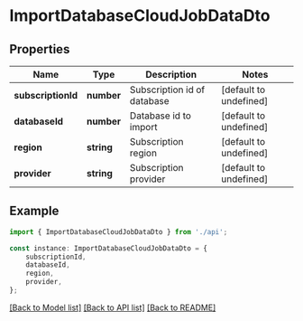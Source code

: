 # ImportDatabaseCloudJobDataDto


## Properties

Name | Type | Description | Notes
------------ | ------------- | ------------- | -------------
**subscriptionId** | **number** | Subscription id of database | [default to undefined]
**databaseId** | **number** | Database id to import | [default to undefined]
**region** | **string** | Subscription region | [default to undefined]
**provider** | **string** | Subscription provider | [default to undefined]

## Example

```typescript
import { ImportDatabaseCloudJobDataDto } from './api';

const instance: ImportDatabaseCloudJobDataDto = {
    subscriptionId,
    databaseId,
    region,
    provider,
};
```

[[Back to Model list]](../README.md#documentation-for-models) [[Back to API list]](../README.md#documentation-for-api-endpoints) [[Back to README]](../README.md)
